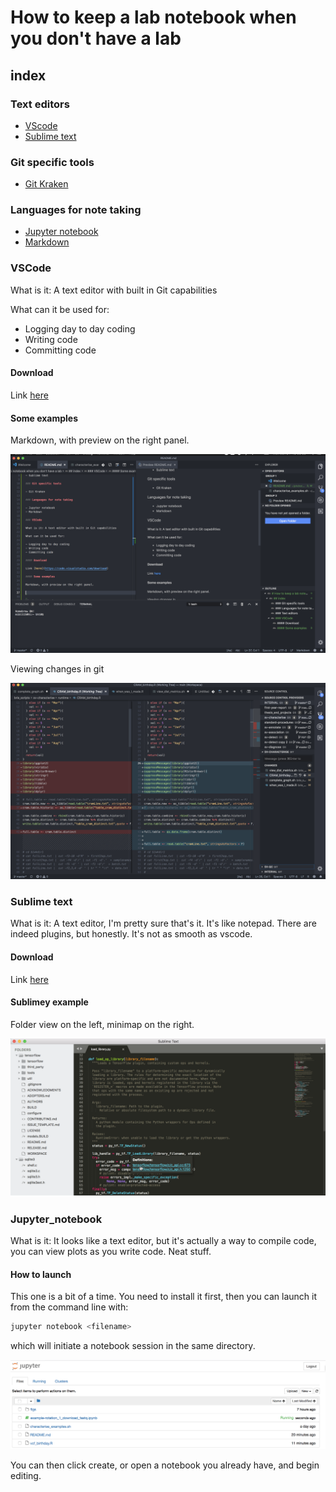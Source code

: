 # How to keep a lab notebook when you don't have a lab

## index

### Text editors

- [VScode](###VScode)
- [Sublime text](###Sublime_text)

### Git specific tools

- [Git Kraken](###Git_Kraken)

### Languages for note taking

- [Jupyter notebook](###Jupyter_notebook)
- [Markdown](###Markdown)

### VSCode

What is it: A text editor with built in Git capabilities

What can it be used for:

- Logging day to day coding
- Writing code
- Committing code

#### Download

Link [here](https://code.visualstudio.com/download)

#### Some examples

Markdown, with preview on the right panel.

![md](figs/md_view.png)

Viewing changes in git

![git](figs/changes.png)

### Sublime text

What is it: A text editor, I'm pretty sure that's it. It's like notepad. There are indeed plugins, but honestly. It's not as smooth as vscode.

#### Download

Link [here](https://www.sublimetext.com/3)

#### Sublimey example

Folder view on the left, minimap on the right.

![sublime](figs/sublime.png)

### Jupyter_notebook

What is it: It looks like a text editor, but it's actually a way to compile code, you can view plots as you write code. Neat stuff.

#### How to launch

This one is a bit of a time. You need to install it first, then you can launch it from the command line with:

``` bash
jupyter notebook <filename>
```

which will initiate a notebook session in the same directory.

![jupyter](figs/jupyter.png)

You can then click create, or open a notebook you already have, and begin editing.
